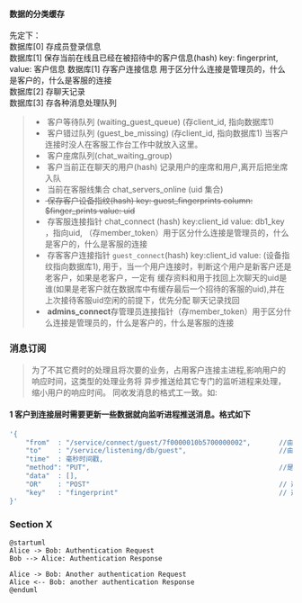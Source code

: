 #### 数据的分类缓存

先定下：  
数据库[0] 存成员登录信息  
数据库[1] 保存当前在线且已经在被招待中的客户信息(hash) key: fingerprint, value: 客户信息
数据库[1] 存客户连接信息 用于区分什么连接是管理员的，什么是客户的，什么是客服的连接   
数据库[2] 存聊天记录  
数据库[3] 存各种消息处理队列   
  > * &nbsp;客户等待队列 (waiting_guest_queue) (存client_id, 指向数据库1)   
  > * &nbsp;客户错过队列 (guest_be_missing) (存client_id, 指向数据库1) 当客户连接时没人在客服工作台工作中就放入这里。
  > * &nbsp;客户座席队列(chat_waiting_group)  
  > * &nbsp;客户当前正在聊天的用户(hash) 记录用户的座席和用户,离开后把坐席入队    
  > * &nbsp;当前在客服线集合 chat_servers_online (uid 集合)   
  > * ~~&nbsp;保存客户设备指纹(hash) key: guest_fingerprints column: $finger_prints  value: uid~~ 
  > * &nbsp;存客服连接指针 chat_connect (hash) key:client_id value: db1_key ，指向uid, （存member_token）用于区分什么连接是管理员的，什么是客户的，什么是客服的连接   
  > * &nbsp;存客客户连接指针 `guest_connect`(hash) key:client_id value: (设备指纹指向数据库1), 用于，当一个用户连接时，判断这个用户是新客户还是老客户，如果是老客户，一定有
  缓存资料和用于找回上次聊天的uid是谁(如果是老客户就在数据库中有缓存最后一个招待的客服的uid),并在上次接待客服uid空闲的前提下，优先分配 聊天记录找回 
  > * &nbsp;**admins_connect**存管理员连接指针（存member_token）用于区分什么连接是管理员的，什么是客户的，什么是客服的连接   

### 消息订阅
>为了不其它费时的处理且将次要的业务，占用客户连接主进程,影响用户的响应时间，这类型的处理业务将
异步推送给其它专门的监听进程来处理，缩小用户的响应时间。 
>同收发消息的格式工一致。如:

#### 1  客户到连接层时需要更新一些数据就向监听进程推送消息。格式如下
``` PHP
'{
    "from"  : "/service/connect/guest/7f0000010b5700000002",       //由连接层发出要数据持久化更新的推送
    "to"    : "/service/listening/db/guest",                       //由于监听进程的db方法来持久化到guest表中 
    "time"  : 毫秒时间戳,
    "method": "PUT",                                               //是更新
    "data"  : [],
    "OR"    : "POST"                                               // 选项参数 如果更新失败就新增
    "key"   : "fingerprint"                                        // 选项参数 标注guest表的查找索引是fingerpring参数 
}'
```

### Section X
```plantuml
@startuml
Alice -> Bob: Authentication Request
Bob --> Alice: Authentication Response
 
Alice -> Bob: Another authentication Request
Alice <-- Bob: another authentication Response
@enduml
```
